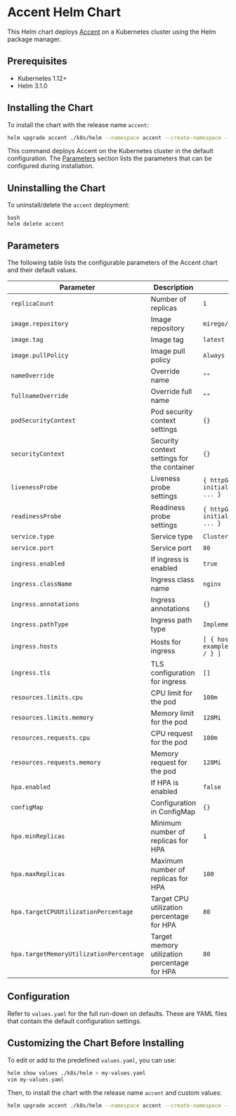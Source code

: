 # Accent Helm Chart

This Helm chart deploys [Accent](https://github.com/mirego/accent) on a Kubernetes cluster using the Helm package manager.

## Prerequisites

- Kubernetes 1.12+
- Helm 3.1.0

## Installing the Chart

To install the chart with the release name `accent`:

```bash
helm upgrade accent ./k8s/helm --namespace accent --create-namespace --install
```

This command deploys Accent on the Kubernetes cluster in the default configuration. The [Parameters](#parameters) section lists the parameters that can be configured during installation.

## Uninstalling the Chart

To uninstall/delete the `accent` deployment:

```
bash
helm delete accent
```

## Parameters

The following table lists the configurable parameters of the Accent chart and their default values.

| Parameter                                  | Description                                      | Default                                       |
|--------------------------------------------|--------------------------------------------------|-----------------------------------------------|
| `replicaCount`                             | Number of replicas                               | `1`                                           |
| `image.repository`                         | Image repository                                 | `mirego/accent`                               |
| `image.tag`                                | Image tag                                        | `latest`                                      |
| `image.pullPolicy`                         | Image pull policy                                | `Always`                                      |
| `nameOverride`                             | Override name                                    | `""`                                          |
| `fullnameOverride`                         | Override full name                               | `""`                                          |
| `podSecurityContext`                       | Pod security context settings                    | `{}`                                          |
| `securityContext`                          | Security context settings for the container      | `{}`                                          |
| `livenessProbe`                            | Liveness probe settings                          | `{ httpGet, initialDelaySeconds, ... }`       |
| `readinessProbe`                           | Readiness probe settings                         | `{ httpGet, initialDelaySeconds, ... }`       |
| `service.type`                             | Service type                                     | `ClusterIP`                                   |
| `service.port`                             | Service port                                     | `80`                                          |
| `ingress.enabled`                          | If ingress is enabled                            | `true`                                        |
| `ingress.className`                        | Ingress class name                               | `nginx`                                       |
| `ingress.annotations`                      | Ingress annotations                              | `{}`                                          |
| `ingress.pathType`                         | Ingress path type                                | `ImplementationSpecific`                      |
| `ingress.hosts`                            | Hosts for ingress                                | `[ { host: chart-example.local, paths: / } ]` |
| `ingress.tls`                              | TLS configuration for ingress                    | `[]`                                          |
| `resources.limits.cpu`                     | CPU limit for the pod                            | `100m`                                        |
| `resources.limits.memory`                  | Memory limit for the pod                         | `128Mi`                                       |
| `resources.requests.cpu`                   | CPU request for the pod                          | `100m`                                        |
| `resources.requests.memory`                | Memory request for the pod                       | `128Mi`                                       |
| `hpa.enabled`                              | If HPA is enabled                                | `false`                                       |
| `configMap`                                | Configuration in ConfigMap                       | `{}`                                          |
| `hpa.minReplicas`                          | Minimum number of replicas for HPA               | `1`                                           |
| `hpa.maxReplicas`                          | Maximum number of replicas for HPA               | `100`                                         |
| `hpa.targetCPUUtilizationPercentage`       | Target CPU utilization percentage for HPA        | `80`                                          |
| `hpa.targetMemoryUtilizationPercentage`    | Target memory utilization percentage for HPA     | `80`                                          |

## Configuration

Refer to `values.yaml` for the full run-down on defaults. These are YAML files that contain the default configuration settings.

## Customizing the Chart Before Installing

To edit or add to the predefined `values.yaml`, you can use:

```bash
helm show values ./k8s/helm > my-values.yaml
vim my-values.yaml
```

Then, to install the chart with the release name `accent` and custom values:

```bash
helm upgrade accent ./k8s/helm --namespace accent --create-namespace --install --values my-values.yaml
```
